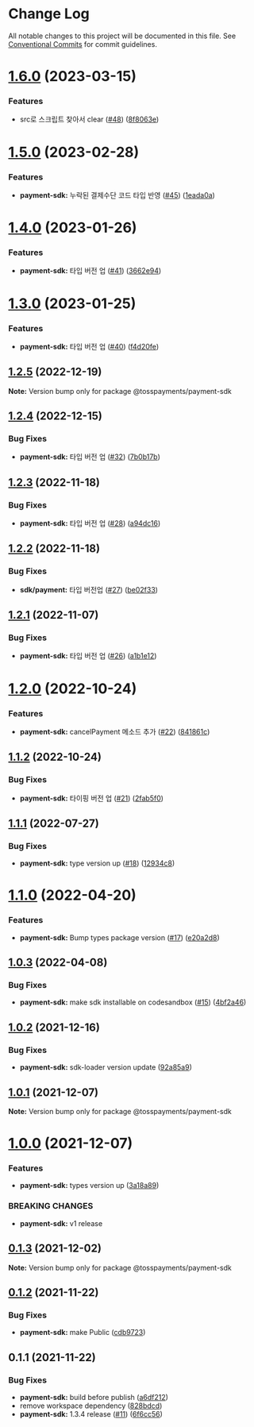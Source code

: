 # Change Log

All notable changes to this project will be documented in this file.
See [Conventional Commits](https://conventionalcommits.org) for commit guidelines.

# [1.6.0](https://github.com/tosspayments/browser-sdk/compare/@tosspayments/payment-sdk@1.5.0...@tosspayments/payment-sdk@1.6.0) (2023-03-15)


### Features

* src로 스크립트 찾아서 clear ([#48](https://github.com/tosspayments/browser-sdk/issues/48)) ([8f8063e](https://github.com/tosspayments/browser-sdk/commit/8f8063e67b743d14a04e72c3c2bf9211eff7aac9))





# [1.5.0](https://github.com/tosspayments/browser-sdk/compare/@tosspayments/payment-sdk@1.4.0...@tosspayments/payment-sdk@1.5.0) (2023-02-28)


### Features

* **payment-sdk:** 누락된 결제수단 코드 타입 반영 ([#45](https://github.com/tosspayments/browser-sdk/issues/45)) ([1eada0a](https://github.com/tosspayments/browser-sdk/commit/1eada0a15965c12ab246cde1318da7430b74af80))





# [1.4.0](https://github.com/tosspayments/browser-sdk/compare/@tosspayments/payment-sdk@1.3.0...@tosspayments/payment-sdk@1.4.0) (2023-01-26)


### Features

* **payment-sdk:** 타입 버전 업 ([#41](https://github.com/tosspayments/browser-sdk/issues/41)) ([3662e94](https://github.com/tosspayments/browser-sdk/commit/3662e94e2cad329ff018717687fb2f04b4813f96))





# [1.3.0](https://github.com/tosspayments/browser-sdk/compare/@tosspayments/payment-sdk@1.2.5...@tosspayments/payment-sdk@1.3.0) (2023-01-25)


### Features

* **payment-sdk:** 타입 버전 업 ([#40](https://github.com/tosspayments/browser-sdk/issues/40)) ([f4d20fe](https://github.com/tosspayments/browser-sdk/commit/f4d20feedd53ff6591dde20ac5f7f06a2dd70c57))





## [1.2.5](https://github.com/tosspayments/browser-sdk/compare/@tosspayments/payment-sdk@1.2.4...@tosspayments/payment-sdk@1.2.5) (2022-12-19)

**Note:** Version bump only for package @tosspayments/payment-sdk





## [1.2.4](https://github.com/tosspayments/browser-sdk/compare/@tosspayments/payment-sdk@1.2.3...@tosspayments/payment-sdk@1.2.4) (2022-12-15)


### Bug Fixes

* **payment-sdk:** 타입 버전 업 ([#32](https://github.com/tosspayments/browser-sdk/issues/32)) ([7b0b17b](https://github.com/tosspayments/browser-sdk/commit/7b0b17b18f518a3b3101c74b148ba182fb1a7ddb))





## [1.2.3](https://github.com/tosspayments/browser-sdk/compare/@tosspayments/payment-sdk@1.2.2...@tosspayments/payment-sdk@1.2.3) (2022-11-18)


### Bug Fixes

* **payment-sdk:** 타입 버전 업 ([#28](https://github.com/tosspayments/browser-sdk/issues/28)) ([a94dc16](https://github.com/tosspayments/browser-sdk/commit/a94dc16608a1ef5a98fe04d1627a25013ff975b4))





## [1.2.2](https://github.com/tosspayments/browser-sdk/compare/@tosspayments/payment-sdk@1.2.1...@tosspayments/payment-sdk@1.2.2) (2022-11-18)


### Bug Fixes

* **sdk/payment:** 타입 버전업 ([#27](https://github.com/tosspayments/browser-sdk/issues/27)) ([be02f33](https://github.com/tosspayments/browser-sdk/commit/be02f335824e56d7b5ed8a31a6e275ec1cb6cb66))





## [1.2.1](https://github.com/tosspayments/browser-sdk/compare/@tosspayments/payment-sdk@1.2.0...@tosspayments/payment-sdk@1.2.1) (2022-11-07)


### Bug Fixes

* **payment-sdk:** 타입 버전 업 ([#26](https://github.com/tosspayments/browser-sdk/issues/26)) ([a1b1e12](https://github.com/tosspayments/browser-sdk/commit/a1b1e1252aea1d4ec36c24814a35f6a858934501))





# [1.2.0](https://github.com/tosspayments/browser-sdk/compare/@tosspayments/payment-sdk@1.1.2...@tosspayments/payment-sdk@1.2.0) (2022-10-24)


### Features

* **payment-sdk:** cancelPayment 메소드 추가 ([#22](https://github.com/tosspayments/browser-sdk/issues/22)) ([841861c](https://github.com/tosspayments/browser-sdk/commit/841861ca1f2eba648dab2233c6b450b92d7767fc))





## [1.1.2](https://github.com/tosspayments/browser-sdk/compare/@tosspayments/payment-sdk@1.1.1...@tosspayments/payment-sdk@1.1.2) (2022-10-24)


### Bug Fixes

* **payment-sdk:** 타이핑 버전 업 ([#21](https://github.com/tosspayments/browser-sdk/issues/21)) ([2fab5f0](https://github.com/tosspayments/browser-sdk/commit/2fab5f0ad9d16c890f99512325e940a36b82bc86))





## [1.1.1](https://github.com/tosspayments/browser-sdk/compare/@tosspayments/payment-sdk@1.1.0...@tosspayments/payment-sdk@1.1.1) (2022-07-27)


### Bug Fixes

* **payment-sdk:** type version up ([#18](https://github.com/tosspayments/browser-sdk/issues/18)) ([12934c8](https://github.com/tosspayments/browser-sdk/commit/12934c8fc9890aaef76e388387573363e3cedcdc))





# [1.1.0](https://github.com/tosspayments/browser-sdk/compare/@tosspayments/payment-sdk@1.0.3...@tosspayments/payment-sdk@1.1.0) (2022-04-20)


### Features

* **payment-sdk:** Bump types package version ([#17](https://github.com/tosspayments/browser-sdk/issues/17)) ([e20a2d8](https://github.com/tosspayments/browser-sdk/commit/e20a2d8233734966ead24ac5510b421c79f7fd34))





## [1.0.3](https://github.com/tosspayments/browser-sdk/compare/@tosspayments/payment-sdk@1.0.2...@tosspayments/payment-sdk@1.0.3) (2022-04-08)


### Bug Fixes

* **payment-sdk:** make sdk installable on codesandbox ([#15](https://github.com/tosspayments/browser-sdk/issues/15)) ([4bf2a46](https://github.com/tosspayments/browser-sdk/commit/4bf2a46e0d530bcd1f22385bfebcecd78241fb79))





## [1.0.2](https://github.com/tosspayments/browser-sdk/compare/@tosspayments/payment-sdk@1.0.1...@tosspayments/payment-sdk@1.0.2) (2021-12-16)


### Bug Fixes

* **payment-sdk:** sdk-loader version update ([92a85a9](https://github.com/tosspayments/browser-sdk/commit/92a85a9aa2feef3459889f310963e28af4573597))





## [1.0.1](https://github.com/tosspayments/browser-sdk/compare/@tosspayments/payment-sdk@1.0.0...@tosspayments/payment-sdk@1.0.1) (2021-12-07)

**Note:** Version bump only for package @tosspayments/payment-sdk





# [1.0.0](https://github.com/tosspayments/browser-sdk/compare/@tosspayments/payment-sdk@0.1.3...@tosspayments/payment-sdk@1.0.0) (2021-12-07)


### Features

* **payment-sdk:** types version up ([3a18a89](https://github.com/tosspayments/browser-sdk/commit/3a18a8954e50c07d9eaf9f19fa16130194376acc))


### BREAKING CHANGES

* **payment-sdk:** v1 release





## [0.1.3](https://github.com/tosspayments/browser-sdk/compare/@tosspayments/payment-sdk@0.1.2...@tosspayments/payment-sdk@0.1.3) (2021-12-02)

**Note:** Version bump only for package @tosspayments/payment-sdk





## [0.1.2](https://github.com/tosspayments/browser-sdk/compare/@tosspayments/payment-sdk@0.1.1...@tosspayments/payment-sdk@0.1.2) (2021-11-22)


### Bug Fixes

* **payment-sdk:** make Public ([cdb9723](https://github.com/tosspayments/browser-sdk/commit/cdb9723837f91b0717a08b992cbb9c17e7ac96dd))





## 0.1.1 (2021-11-22)


### Bug Fixes

* **payment-sdk:** build before publish ([a6df212](https://github.com/tosspayments/browser-sdk/commit/a6df212e127e0629add19c0a57c2fed812d0a8ff))
* remove workspace dependency ([828bdcd](https://github.com/tosspayments/browser-sdk/commit/828bdcdfcc7b934f493620595b67cccd4515717e))
* **payment-sdk:** 1.3.4 release ([#11](https://github.com/tosspayments/browser-sdk/issues/11)) ([6f6cc56](https://github.com/tosspayments/browser-sdk/commit/6f6cc56869f6d6c9621a481b062e06035dca8cc8))
